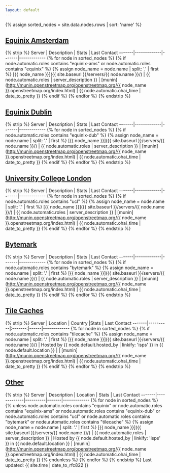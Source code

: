 ```yaml
---
layout: default
---
```


{% assign sorted_nodes = site.data.nodes.rows | sort: 'name' %}

## [Equinix Amsterdam](#equinix-amsterdam)

{% strip %}
Server | Description | Stats | Last Contact
-------|-------------|-------|-------------
{% for node in sorted_nodes %}
{% if node.automatic.roles contains "equinix-ams" or node.automatic.roles contains "equinix" %}
{% assign node_name = node.name | split: '.' | first %}
[{{ node_name }}]({{ site.baseurl }}/servers/{{ node.name }}/) | {{ node.automatic.roles | server_description }} | [munin](http://munin.openstreetmap.org/openstreetmap.org/{{ node_name }}.openstreetmap.org/index.html) | {{ node.automatic.ohai_time | date_to_pretty }}
{% endif %}
{% endfor %}
{% endstrip %}

## [Equinix Dublin](#equinix-dublin)

{% strip %}
Server | Description | Stats | Last Contact
-------|-------------|-------|-------------
{% for node in sorted_nodes %}
{% if node.automatic.roles contains "equinix-dub" %}
{% assign node_name = node.name | split: '.' | first %}
[{{ node_name }}]({{ site.baseurl }}/servers/{{ node.name }}/) | {{ node.automatic.roles | server_description }} | [munin](http://munin.openstreetmap.org/openstreetmap.org/{{ node_name }}.openstreetmap.org/index.html) | {{ node.automatic.ohai_time | date_to_pretty }}
{% endif %}
{% endfor %}
{% endstrip %}

## [University College London](#university-college-london)

{% strip %}
Server | Description | Stats | Last Contact
-------|-------------|-------|-------------
{% for node in sorted_nodes %}
{% if node.automatic.roles contains "ucl" %}
{% assign node_name = node.name | split: '.' | first %}
[{{ node_name }}]({{ site.baseurl }}/servers/{{ node.name }}/) | {{ node.automatic.roles | server_description }} | [munin](http://munin.openstreetmap.org/openstreetmap.org/{{ node_name }}.openstreetmap.org/index.html) | {{ node.automatic.ohai_time | date_to_pretty }}
{% endif %}
{% endfor %}
{% endstrip %}

## [Bytemark](#bytemark)

{% strip %}
Server | Description | Stats | Last Contact
-------|-------------|-------|-------------
{% for node in sorted_nodes %}
{% if node.automatic.roles contains "bytemark" %}
{% assign node_name = node.name | split: '.' | first %}
[{{ node_name }}]({{ site.baseurl }}/servers/{{ node.name }}/) | {{ node.automatic.roles | server_description }} | [munin](http://munin.openstreetmap.org/openstreetmap.org/{{ node_name }}.openstreetmap.org/index.html) | {{ node.automatic.ohai_time | date_to_pretty }}
{% endif %}
{% endfor %}
{% endstrip %}

## [Tile Caches](#tile-caches)

{% strip %}
Server | Location | Country |Stats | Last Contact
-------|----------|:-------:|------|-------------
{% for node in sorted_nodes %}
{% if node.automatic.roles contains "tilecache" %}
{% assign node_name = node.name | split: '.' | first %}
[{{ node_name }}]({{ site.baseurl }}/servers/{{ node.name }}/) | Hosted by {{ node.default.hosted_by | linkify: 'isps' }} in {{ node.default.location }} | <span class="flag-icon flag-icon-{{ node.override.country }}"></span> | [munin](http://munin.openstreetmap.org/openstreetmap.org/{{ node_name }}.openstreetmap.org/index.html) | {{ node.automatic.ohai_time | date_to_pretty }}
{% endif %}
{% endfor %}
{% endstrip %}


## [Other](#other)

{% strip %}
Server | Description | Location | Stats | Last Contact
-------|-------------|----------|-------|-------------
{% for node in sorted_nodes %}
{% unless node.automatic.roles contains "equinix" or node.automatic.roles contains "equinix-ams" or node.automatic.roles contains "equinix-dub" or node.automatic.roles contains "ucl" or node.automatic.roles contains "bytemark" or node.automatic.roles contains "tilecache" %}
{% assign node_name = node.name | split: '.' | first %}
[{{ node_name }}]({{ site.baseurl }}/servers/{{ node.name }}/) | {{ node.automatic.roles | server_description }} | Hosted by {{ node.default.hosted_by | linkify: 'isps' }} in {{ node.default.location }} | [munin](http://munin.openstreetmap.org/openstreetmap.org/{{ node_name }}.openstreetmap.org/index.html) | {{ node.automatic.ohai_time | date_to_pretty }}
{% endunless %}
{% endfor %}
{% endstrip %}
Last updated: {{ site.time | date_to_rfc822 }}

